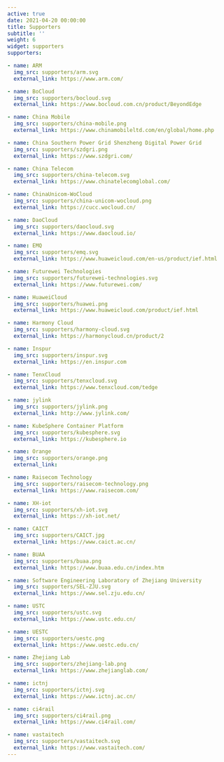 ```yaml
---
active: true
date: 2021-04-20 00:00:00
title: Supporters
subtitle: ''
weight: 6
widget: supporters
supporters:

- name: ARM
  img_src: supporters/arm.svg
  external_link: https://www.arm.com/

- name: BoCloud
  img_src: supporters/bocloud.svg
  external_link: https://www.bocloud.com.cn/product/BeyondEdge

- name: China Mobile
  img_src: supporters/china-mobile.png
  external_link: https://www.chinamobileltd.com/en/global/home.php

- name: China Southern Power Grid Shenzheng Digital Power Grid
  img_src: supporters/szdgri.png
  external_link: https://www.szdgri.com/

- name: China Telecom
  img_src: supporters/china-telecom.svg
  external_link: https://www.chinatelecomglobal.com/

- name: ChinaUnicom-WoCloud
  img_src: supporters/china-unicom-wocloud.png
  external_link: https://cucc.wocloud.cn/

- name: DaoCloud
  img_src: supporters/daocloud.svg
  external_link: https://www.daocloud.io/

- name: EMQ
  img_src: supporters/emq.svg
  external_link: https://www.huaweicloud.com/en-us/product/ief.html

- name: Futurewei Technologies
  img_src: supporters/futurewei-technologies.svg
  external_link: https://www.futurewei.com/

- name: HuaweiCloud
  img_src: supporters/huawei.png
  external_link: https://www.huaweicloud.com/product/ief.html

- name: Harmony Cloud
  img_src: supporters/harmony-cloud.svg
  external_link: https://harmonycloud.cn/product/2

- name: Inspur
  img_src: supporters/inspur.svg
  external_link: https://en.inspur.com

- name: TenxCloud
  img_src: supporters/tenxcloud.svg
  external_link: https://www.tenxcloud.com/tedge

- name: jylink
  img_src: supporters/jylink.png
  external_link: http://www.jylink.com/

- name: KubeSphere Container Platform
  img_src: supporters/kubesphere.svg
  external_link: https://kubesphere.io

- name: Orange
  img_src: supporters/orange.png
  external_link:

- name: Raisecom Technology
  img_src: supporters/raisecom-technology.png
  external_link: https://www.raisecom.com/

- name: XH-iot
  img_src: supporters/xh-iot.svg
  external_link: https://xh-iot.net/

- name: CAICT
  img_src: supporters/CAICT.jpg
  external_link: https://www.caict.ac.cn/

- name: BUAA
  img_src: supporters/buaa.png
  external_link: https://www.buaa.edu.cn/index.htm

- name: Software Engineering Laboratory of Zhejiang University
  img_src: supporters/SEL-ZJU.svg
  external_link: https://www.sel.zju.edu.cn/

- name: USTC
  img_src: supporters/ustc.svg
  external_link: https://www.ustc.edu.cn/

- name: UESTC
  img_src: supporters/uestc.png
  external_link: https://www.uestc.edu.cn/

- name: Zhejiang Lab
  img_src: supporters/zhejiang-lab.png
  external_link: https://www.zhejianglab.com/

- name: ictnj
  img_src: supporters/ictnj.svg
  external_link: https://www.ictnj.ac.cn/

- name: ci4rail
  img_src: supporters/ci4rail.png
  external_link: https://www.ci4rail.com/

- name: vastaitech
  img_src: supporters/vastaitech.svg
  external_link: https://www.vastaitech.com/
---
```


